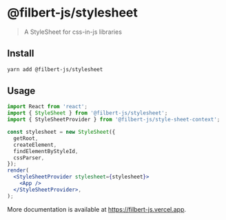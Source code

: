 # @filbert-js/stylesheet

> A StyleSheet for css-in-js libraries

## Install

```bash
yarn add @filbert-js/stylesheet
```

## Usage

```jsx
import React from 'react';
import { StyleSheet } from '@filbert-js/stylesheet';
import { StyleSheetProvider } from '@filbert-js/style-sheet-context';

const stylesheet = new StyleSheet({
  getRoot,
  createElement,
  findElementByStyleId,
  cssParser,
});
render(
  <StyleSheetProvider stylesheet={stylesheet}>
    <App />
  </StyleSheetProvider>,
);
```

More documentation is available at https://filbert-js.vercel.app.
